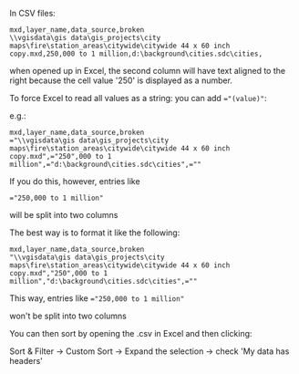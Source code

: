 In CSV files:

```
mxd,layer_name,data_source,broken
\\vgisdata\gis data\gis_projects\city maps\fire\station_areas\citywide\citywide 44 x 60 inch copy.mxd,250,000 to 1 million,d:\background\cities.sdc\cities,
```

when opened up in Excel, the second column will have text aligned to the right because the cell value '250' is displayed as a number.

To force Excel to read all values as a string: you can add `="(value)"`:

e.g.:

```
mxd,layer_name,data_source,broken
="\\vgisdata\gis data\gis_projects\city maps\fire\station_areas\citywide\citywide 44 x 60 inch copy.mxd",="250",000 to 1 million",="d:\background\cities.sdc\cities",=""
```
If you do this, however, entries like

`="250,000 to 1 million"`

will be split into two columns

The best way is to format it like the following:
```
mxd,layer_name,data_source,broken
"\\vgisdata\gis data\gis_projects\city maps\fire\station_areas\citywide\citywide 44 x 60 inch copy.mxd","250",000 to 1 million","d:\background\cities.sdc\cities",=""
```

This way, entries like
`="250,000 to 1 million"`

won't be split into two columns

You can then sort by opening the .csv in Excel and then clicking:

Sort & Filter -> Custom Sort -> Expand the selection -> check 'My data has headers'
